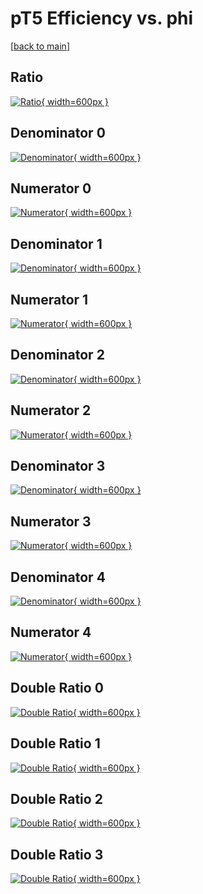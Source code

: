 # pT5 Efficiency vs. phi

[[back to main](./)]



## Ratio

[![Ratio](../mtv/var/pT5_vtr_0_1_eff_phi.png){ width=600px }](../mtv/var/pT5_vtr_0_1_eff_phi.pdf)

## Denominator 0

[![Denominator](../mtv/den/pT5_vtr_0_1_eff_phi_den0.png){ width=600px }](../mtv/den/pT5_vtr_0_1_eff_phi_den0.pdf)

## Numerator 0

[![Numerator](../mtv/num/pT5_vtr_0_1_eff_phi_num0.png){ width=600px }](../mtv/num/pT5_vtr_0_1_eff_phi_num0.pdf)

## Denominator 1

[![Denominator](../mtv/den/pT5_vtr_0_1_eff_phi_den1.png){ width=600px }](../mtv/den/pT5_vtr_0_1_eff_phi_den1.pdf)

## Numerator 1

[![Numerator](../mtv/num/pT5_vtr_0_1_eff_phi_num1.png){ width=600px }](../mtv/num/pT5_vtr_0_1_eff_phi_num1.pdf)

## Denominator 2

[![Denominator](../mtv/den/pT5_vtr_0_1_eff_phi_den2.png){ width=600px }](../mtv/den/pT5_vtr_0_1_eff_phi_den2.pdf)

## Numerator 2

[![Numerator](../mtv/num/pT5_vtr_0_1_eff_phi_num2.png){ width=600px }](../mtv/num/pT5_vtr_0_1_eff_phi_num2.pdf)

## Denominator 3

[![Denominator](../mtv/den/pT5_vtr_0_1_eff_phi_den3.png){ width=600px }](../mtv/den/pT5_vtr_0_1_eff_phi_den3.pdf)

## Numerator 3

[![Numerator](../mtv/num/pT5_vtr_0_1_eff_phi_num3.png){ width=600px }](../mtv/num/pT5_vtr_0_1_eff_phi_num3.pdf)

## Denominator 4

[![Denominator](../mtv/den/pT5_vtr_0_1_eff_phi_den4.png){ width=600px }](../mtv/den/pT5_vtr_0_1_eff_phi_den4.pdf)

## Numerator 4

[![Numerator](../mtv/num/pT5_vtr_0_1_eff_phi_num4.png){ width=600px }](../mtv/num/pT5_vtr_0_1_eff_phi_num4.pdf)

## Double Ratio 0

[![Double Ratio](../mtv/ratio/pT5_vtr_0_1_eff_phi_ratio0.png){ width=600px }](../mtv/ratio/pT5_vtr_0_1_eff_phi_ratio0.pdf)

## Double Ratio 1

[![Double Ratio](../mtv/ratio/pT5_vtr_0_1_eff_phi_ratio1.png){ width=600px }](../mtv/ratio/pT5_vtr_0_1_eff_phi_ratio1.pdf)

## Double Ratio 2

[![Double Ratio](../mtv/ratio/pT5_vtr_0_1_eff_phi_ratio2.png){ width=600px }](../mtv/ratio/pT5_vtr_0_1_eff_phi_ratio2.pdf)

## Double Ratio 3

[![Double Ratio](../mtv/ratio/pT5_vtr_0_1_eff_phi_ratio3.png){ width=600px }](../mtv/ratio/pT5_vtr_0_1_eff_phi_ratio3.pdf)


